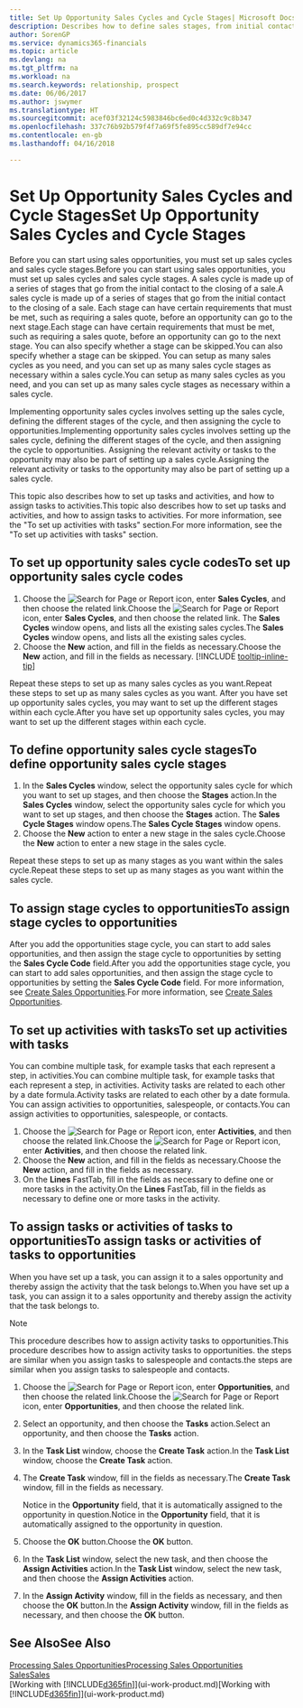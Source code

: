 ```yaml
---
title: Set Up Opportunity Sales Cycles and Cycle Stages| Microsoft Docs
description: Describes how to define sales stages, from initial contact to closing, to create a sales cycle and assign it to opportunities in Finance and Operations, Business edition.
author: SorenGP
ms.service: dynamics365-financials
ms.topic: article
ms.devlang: na
ms.tgt_pltfrm: na
ms.workload: na
ms.search.keywords: relationship, prospect
ms.date: 06/06/2017
ms.author: jswymer
ms.translationtype: HT
ms.sourcegitcommit: acef03f32124c5983846bc6ed0c4d332c9c8b347
ms.openlocfilehash: 337c76b92b579f4f7a69f5fe895cc589df7e94cc
ms.contentlocale: en-gb
ms.lasthandoff: 04/16/2018

---
```

# <a name="set-up-opportunity-sales-cycles-and-cycle-stages"></a><span data-ttu-id="2520f-103">Set Up Opportunity Sales Cycles and Cycle Stages</span><span class="sxs-lookup"><span data-stu-id="2520f-103">Set Up Opportunity Sales Cycles and Cycle Stages</span></span>
<span data-ttu-id="2520f-104">Before you can start using sales opportunities, you must set up sales cycles and sales cycle stages.</span><span class="sxs-lookup"><span data-stu-id="2520f-104">Before you can start using sales opportunities, you must set up sales cycles and sales cycle stages.</span></span> <span data-ttu-id="2520f-105">A sales cycle is made up of a series of stages that go from the initial contact to the closing of a sale.</span><span class="sxs-lookup"><span data-stu-id="2520f-105">A sales cycle is made up of a series of stages that go from the initial contact to the closing of a sale.</span></span> <span data-ttu-id="2520f-106">Each stage can have certain requirements that must be met, such as requiring a sales quote, before an opportunity can go to the next stage.</span><span class="sxs-lookup"><span data-stu-id="2520f-106">Each stage can have certain requirements that must be met, such as requiring a sales quote, before an opportunity can go to the next stage.</span></span> <span data-ttu-id="2520f-107">You can also specify whether a stage can be skipped.</span><span class="sxs-lookup"><span data-stu-id="2520f-107">You can also specify whether a stage can be skipped.</span></span> <span data-ttu-id="2520f-108">You can setup as many sales cycles as you need, and you can set up as many sales cycle stages as necessary within a sales cycle.</span><span class="sxs-lookup"><span data-stu-id="2520f-108">You can setup as many sales cycles as you need, and you can set up as many sales cycle stages as necessary within a sales cycle.</span></span>

<span data-ttu-id="2520f-109">Implementing opportunity sales cycles involves setting up the sales cycle, defining the different stages of the cycle, and then assigning the cycle to opportunities.</span><span class="sxs-lookup"><span data-stu-id="2520f-109">Implementing opportunity sales cycles involves setting up the sales cycle, defining the different stages of the cycle, and then assigning the cycle to opportunities.</span></span> <span data-ttu-id="2520f-110">Assigning the relevant activity or tasks to the opportunity may also be part of setting up a sales cycle.</span><span class="sxs-lookup"><span data-stu-id="2520f-110">Assigning the relevant activity or tasks to the opportunity may also be part of setting up a sales cycle.</span></span>

<span data-ttu-id="2520f-111">This topic also describes how to set up tasks and activities, and how to assign tasks to activities.</span><span class="sxs-lookup"><span data-stu-id="2520f-111">This topic also describes how to set up tasks and activities, and how to assign tasks to activities.</span></span> <span data-ttu-id="2520f-112">For more information, see the "To set up activities with tasks" section.</span><span class="sxs-lookup"><span data-stu-id="2520f-112">For more information, see the "To set up activities with tasks" section.</span></span>

## <a name="to-set-up-opportunity-sales-cycle-codes"></a><span data-ttu-id="2520f-113">To set up opportunity sales cycle codes</span><span class="sxs-lookup"><span data-stu-id="2520f-113">To set up opportunity sales cycle codes</span></span>
1. <span data-ttu-id="2520f-114">Choose the ![Search for Page or Report](media/ui-search/search_small.png "Search for Page or Report icon") icon, enter **Sales Cycles**, and then choose the related link.</span><span class="sxs-lookup"><span data-stu-id="2520f-114">Choose the ![Search for Page or Report](media/ui-search/search_small.png "Search for Page or Report icon") icon, enter **Sales Cycles**, and then choose the related link.</span></span> <span data-ttu-id="2520f-115">The **Sales Cycles** window opens, and lists all the existing sales cycles.</span><span class="sxs-lookup"><span data-stu-id="2520f-115">The **Sales Cycles** window opens, and lists all the existing sales cycles.</span></span>
2. <span data-ttu-id="2520f-116">Choose the **New** action, and fill in the fields as necessary.</span><span class="sxs-lookup"><span data-stu-id="2520f-116">Choose the **New** action, and fill in the fields as necessary.</span></span> [!INCLUDE [tooltip-inline-tip](includes/tooltip-inline-tip_md.md)]

<span data-ttu-id="2520f-117">Repeat these steps to set up as many sales cycles as you want.</span><span class="sxs-lookup"><span data-stu-id="2520f-117">Repeat these steps to set up as many sales cycles as you want.</span></span> <span data-ttu-id="2520f-118">After you have set up opportunity sales cycles, you may want to set up the different stages within each cycle.</span><span class="sxs-lookup"><span data-stu-id="2520f-118">After you have set up opportunity sales cycles, you may want to set up the different stages within each cycle.</span></span>

## <a name="to-define-opportunity-sales-cycle-stages"></a><span data-ttu-id="2520f-119">To define opportunity sales cycle stages</span><span class="sxs-lookup"><span data-stu-id="2520f-119">To define opportunity sales cycle stages</span></span>
1. <span data-ttu-id="2520f-120">In the **Sales Cycles** window, select the opportunity sales cycle for which you want to set up stages, and then choose the **Stages** action.</span><span class="sxs-lookup"><span data-stu-id="2520f-120">In the **Sales Cycles** window, select the opportunity sales cycle for which you want to set up stages, and then choose the **Stages** action.</span></span> <span data-ttu-id="2520f-121">The **Sales Cycle Stages** window opens.</span><span class="sxs-lookup"><span data-stu-id="2520f-121">The **Sales Cycle Stages** window opens.</span></span>
2. <span data-ttu-id="2520f-122">Choose the **New** action to enter a new stage in the sales cycle.</span><span class="sxs-lookup"><span data-stu-id="2520f-122">Choose the **New** action to enter a new stage in the sales cycle.</span></span>

<span data-ttu-id="2520f-123">Repeat these steps to set up as many stages as you want within the sales cycle.</span><span class="sxs-lookup"><span data-stu-id="2520f-123">Repeat these steps to set up as many stages as you want within the sales cycle.</span></span>

## <a name="to-assign-stage-cycles-to-opportunities"></a><span data-ttu-id="2520f-124">To assign stage cycles to opportunities</span><span class="sxs-lookup"><span data-stu-id="2520f-124">To assign stage cycles to opportunities</span></span>
<span data-ttu-id="2520f-125">After you add the opportunities stage cycle, you can start to add sales opportunities, and then assign the stage cycle to opportunities by setting the **Sales Cycle Code** field.</span><span class="sxs-lookup"><span data-stu-id="2520f-125">After you add the opportunities stage cycle, you can start to add sales opportunities, and then assign the stage cycle to opportunities by setting the **Sales Cycle Code** field.</span></span> <span data-ttu-id="2520f-126">For more information, see [Create Sales Opportunities](marketing-how-create-opportunities.md).</span><span class="sxs-lookup"><span data-stu-id="2520f-126">For more information, see [Create Sales Opportunities](marketing-how-create-opportunities.md).</span></span>

## <a name="to-set-up-activities-with-tasks"></a><span data-ttu-id="2520f-127">To set up activities with tasks</span><span class="sxs-lookup"><span data-stu-id="2520f-127">To set up activities with tasks</span></span>
<span data-ttu-id="2520f-128">You can combine multiple task, for example tasks that each represent a step, in activities.</span><span class="sxs-lookup"><span data-stu-id="2520f-128">You can combine multiple task, for example tasks that each represent a step, in activities.</span></span> <span data-ttu-id="2520f-129">Activity tasks are related to each other by a date formula.</span><span class="sxs-lookup"><span data-stu-id="2520f-129">Activity tasks are related to each other by a date formula.</span></span> <span data-ttu-id="2520f-130">You can assign activities to opportunities, salespeople, or contacts.</span><span class="sxs-lookup"><span data-stu-id="2520f-130">You can assign activities to opportunities, salespeople, or contacts.</span></span>

1. <span data-ttu-id="2520f-131">Choose the ![Search for Page or Report](media/ui-search/search_small.png "Search for Page or Report icon") icon, enter **Activities**, and then choose the related link.</span><span class="sxs-lookup"><span data-stu-id="2520f-131">Choose the ![Search for Page or Report](media/ui-search/search_small.png "Search for Page or Report icon") icon, enter **Activities**, and then choose the related link.</span></span>
2. <span data-ttu-id="2520f-132">Choose the **New** action, and fill in the fields as necessary.</span><span class="sxs-lookup"><span data-stu-id="2520f-132">Choose the **New** action, and fill in the fields as necessary.</span></span>
3. <span data-ttu-id="2520f-133">On the **Lines** FastTab, fill in the fields as necessary to define one or more tasks in the activity.</span><span class="sxs-lookup"><span data-stu-id="2520f-133">On the **Lines** FastTab, fill in the fields as necessary to define one or more tasks in the activity.</span></span>

## <a name="to-assign-tasks-or-activities-of-tasks-to-opportunities"></a><span data-ttu-id="2520f-134">To assign tasks or activities of tasks to opportunities</span><span class="sxs-lookup"><span data-stu-id="2520f-134">To assign tasks or activities of tasks to opportunities</span></span>
<span data-ttu-id="2520f-135">When you have set up a task, you can assign it to a sales opportunity and thereby assign the activity that the task belongs to.</span><span class="sxs-lookup"><span data-stu-id="2520f-135">When you have set up a task, you can assign it to a sales opportunity and thereby assign the activity that the task belongs to.</span></span>

> [!NOTE]  
>   <span data-ttu-id="2520f-136">This procedure describes how to assign activity tasks to opportunities.</span><span class="sxs-lookup"><span data-stu-id="2520f-136">This procedure describes how to assign activity tasks to opportunities.</span></span> <span data-ttu-id="2520f-137">the steps are similar when you assign tasks to salespeople and contacts.</span><span class="sxs-lookup"><span data-stu-id="2520f-137">the steps are similar when you assign tasks to salespeople and contacts.</span></span>

1. <span data-ttu-id="2520f-138">Choose the ![Search for Page or Report](media/ui-search/search_small.png "Search for Page or Report icon") icon, enter **Opportunities**, and then choose the related link.</span><span class="sxs-lookup"><span data-stu-id="2520f-138">Choose the ![Search for Page or Report](media/ui-search/search_small.png "Search for Page or Report icon") icon, enter **Opportunities**, and then choose the related link.</span></span>
2. <span data-ttu-id="2520f-139">Select an opportunity, and then choose the **Tasks** action.</span><span class="sxs-lookup"><span data-stu-id="2520f-139">Select an opportunity, and then choose the **Tasks** action.</span></span>
3. <span data-ttu-id="2520f-140">In the **Task List** window, choose the **Create Task** action.</span><span class="sxs-lookup"><span data-stu-id="2520f-140">In the **Task List** window, choose the **Create Task** action.</span></span>
4.  <span data-ttu-id="2520f-141">The **Create Task** window, fill in the fields as necessary.</span><span class="sxs-lookup"><span data-stu-id="2520f-141">The **Create Task** window, fill in the fields as necessary.</span></span>

    <span data-ttu-id="2520f-142">Notice in the **Opportunity** field, that it is automatically assigned to the opportunity in question.</span><span class="sxs-lookup"><span data-stu-id="2520f-142">Notice in the **Opportunity** field, that it is automatically assigned to the opportunity in question.</span></span>
5. <span data-ttu-id="2520f-143">Choose the **OK** button.</span><span class="sxs-lookup"><span data-stu-id="2520f-143">Choose the **OK** button.</span></span>
6. <span data-ttu-id="2520f-144">In the **Task List** window, select the new task, and then choose the **Assign Activities** action.</span><span class="sxs-lookup"><span data-stu-id="2520f-144">In the **Task List** window, select the new task, and then choose the **Assign Activities** action.</span></span>
7. <span data-ttu-id="2520f-145">In the **Assign Activity** window, fill in the fields as necessary, and then choose the **OK** button.</span><span class="sxs-lookup"><span data-stu-id="2520f-145">In the **Assign Activity** window, fill in the fields as necessary, and then choose the **OK** button.</span></span>

## <a name="see-also"></a><span data-ttu-id="2520f-146">See Also</span><span class="sxs-lookup"><span data-stu-id="2520f-146">See Also</span></span>
[<span data-ttu-id="2520f-147">Processing Sales Opportunities</span><span class="sxs-lookup"><span data-stu-id="2520f-147">Processing Sales Opportunities</span></span>](marketing-processing-sales-opportunities.md)  
[<span data-ttu-id="2520f-148">Sales</span><span class="sxs-lookup"><span data-stu-id="2520f-148">Sales</span></span>](sales-manage-sales.md)  
<span data-ttu-id="2520f-149">[Working with [!INCLUDE[d365fin](includes/d365fin_md.md)]](ui-work-product.md)</span><span class="sxs-lookup"><span data-stu-id="2520f-149">[Working with [!INCLUDE[d365fin](includes/d365fin_md.md)]](ui-work-product.md)</span></span>

